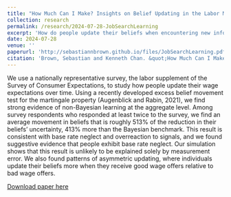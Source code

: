 ```yaml
---
title: "How Much Can I Make? Insights on Belief Updating in the Labor Market (with Kenneth Chan)"
collection: research
permalink: /research/2024-07-28-JobSearchLearning
excerpt: 'How do people update their beliefs when encountering new information during job search? We analyze data from a recent government survey (the Survey of Consumer Expectations) and find evidence consistent with motivated reasoning and base-rate neglect.'
date: 2024-07-28
venue: ''
paperurl: 'http://sebastiannbrown.github.io/files/JobSearchLearning.pdf'
citation: 'Brown, Sebastian and Kenneth Chan. &quot;How Much Can I Make? Insights on Belief Updating in the Labor Market.&quot; Working Paper, 2024.'
---
```


We use a nationally representative survey, the labor supplement of the Survey of
Consumer Expectations, to study how people update their wage expectations over time.
Using a recently developed excess belief movement test for the martingale property
(Augenblick and Rabin, 2021), we find strong evidence of non-Bayesian learning at the
aggregate level. Among survey respondents who responded at least twice to the survey,
we find an average movement in beliefs that is roughly 513% of the reduction in their
beliefs’ uncertainty, 413% more than the Bayesian benchmark. This result is consistent
with base rate neglect and overreaction to signals, and we found suggestive evidence
that people exhibit base rate neglect. Our simulation shows that this result is unlikely
to be explained solely by measurement error. We also found patterns of asymmetric
updating, where individuals update their beliefs more when they receive good wage
offers relative to bad wage offers.


[Download paper here](http://sebastiannbrown.github.io/files/JobSearchLearning.pdf)

<!---Recommended citation: Your Name, You. (2009). "Paper Title Number 1." <i>Journal 1</i>. 1(1).--->